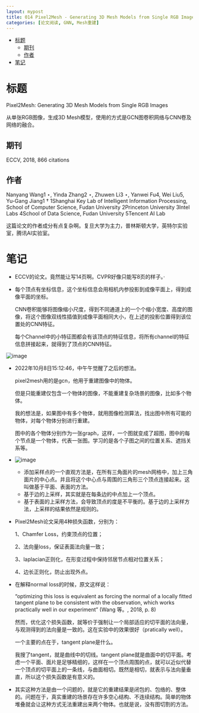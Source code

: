 ```yaml
---
layout: mypost
title: 014 Pixel2Mesh - Generating 3D Mesh Models from Single RGB Images
categories: [论文阅读, GNN, Mesh重建]
---
```


- [标题](#标题)
  - [期刊](#期刊)
  - [作者](#作者)
- [笔记](#笔记)

# 标题

Pixel2Mesh: Generating 3D Mesh Models from Single RGB Images

从单张RGB图像，生成3D Mesh模型，使用的方式是GCN图卷积网络与CNN卷及网络的融合。

## 期刊

ECCV, 2018, 866 citations

## 作者
Nanyang Wang1 ⋆, Yinda Zhang2 ⋆, Zhuwen Li3 ⋆, Yanwei Fu4, Wei Liu5, Yu-Gang Jiang1 †
1Shanghai Key Lab of Intelligent Information Processing, School of Computer Science, Fudan University 2Princeton University 3Intel Labs 4School of Data Science, Fudan University 5Tencent AI Lab

这篇论文的作者成分有点复杂啊。复旦大学为主力，普林斯顿大学，英特尔实验室，腾讯AI实验室。

# 笔记

-   ECCV的论文。竟然能让写14页啊。CVPR好像只能写8页的样子。·

-   每个顶点有坐标信息，这个坐标信息会用相机内参投影到成像平面上，得到成像平面的坐标。
    
    CNN卷积能够将图像缩小尺度，得到不同通道上的一个个缩小宽度、高度的图像，将这个图像双线性插值到成像平面相同大小，在上述的投影位置得到该位置处的CNN特征。
    
    每个Channel中的小特征图都会有该顶点的特征信息，将所有channel的特征信息拼接起来，就得到了顶点的CNN特征。
    

![image](46HP4D76.png)

-   2022年10月8日15:12:46，中午午觉醒了之后的想法。
    
    pixel2mesh用的是gcn，他用于重建图像中的物体。
    
    但是只能重建仅包含一个物体的图像，不能重建复杂场景的图像，比如多个物体。
    
    我的想法是，如果图中有多个物体，就用图像检测算法，找出图中所有可能的物体，对每个物体分别进行重建。
    
    图中的各个物体分别作为一张graph，这样，一个图就变成了超图，图中的每个节点是一个物体，代表一张图。学习的是各个子图之间的位置关系、遮挡关系等。
    
-   ![image](IJTV5GHD.png)
    
    -   添加采样点的一个直观方法是，在所有三角面片的mesh网格中，加上三角面片的中心点。并且将这个中心点与周围的三角形三个顶点连接起来。这叫做基于平面、表面的方法。
    -   基于边的上采样，其实就是在每条边的中点加上一个顶点。
    -   基于表面的上采样方法，会导致顶点的度是不平衡的。基于边的上采样方法，上采样的结果依然是规则的。
-   Pixel2Mesh论文采用4种损失函数，分别为：
    
    1、Chamfer Loss，约束顶点的位置；
    
    2、法向量loss，保证表面法向量一致；
    
    3、laplacian正则化，在形变过程中保持邻居节点相对位置关系；
    
    4、边长正则化，防止出现外点。
    
-   在解释normal loss的时候，原文这样说：
    
    “optimizing this loss is equivalent as forcing the normal of a locally fitted tangent plane to be consistent with the observation, which works practically well in our experiment” (Wang 等。, 2018, p. 8)
    
    然而，优化这个损失函数，就等价于强制让一个局部适应的切平面的法向量，与观测得到的法向量是一致的。这在实验中的效果很好（pratically well）。
    
    一个主要的点在于，tangent plane是什么。
    
    我搜了tangent，就是曲线中的切线。tangent plane就是曲面中的切平面。考虑一个平面、面片是足够精细的，这样在一个顶点周围的点，就可以近似代替一个顶点的切平面上的一条线，与曲面相切。既然是相切，就表示与法向量垂直，所以这个损失函数是有意义的。
    
-   其实这种方法是由一个问题的，就是它的重建结果是闭包的、包络的、整体的。问题在于，真实重建的场景存在许多空心结构、不连续结构。简单的物体堆叠就会让这种方式无法重建出来两个物体。也就是说，没有图切割的方法。
